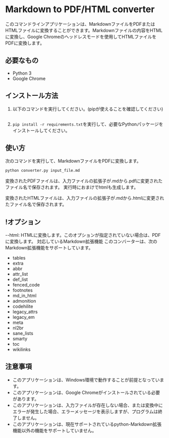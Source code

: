 # Markdown to PDF/HTML converter
このコマンドラインアプリケーションは、MarkdownファイルをPDFまたはHTMLファイルに変換することができます。Markdownファイルの内容をHTMLに変換し、Google Chromeのヘッドレスモードを使用してHTMLファイルをPDFに変換します。

## 必要なもの
- Python 3
- Google Chrome
## インストール方法
1. 以下のコマンドを実行してください。(pipが使えることを確認してください)  
    ```
    ```

2. ```pip install -r requirements.txt```を実行して、必要なPythonパッケージをインストールしてください。
## 使い方
次のコマンドを実行して、MarkdownファイルをPDFに変換します。

```python
python converter.py input_file.md
```
変換されたPDFファイルは、入力ファイルの拡張子が.mdから.pdfに変更されたファイル名で保存されます。
実行時におまけでhtmlも生成します。

変換されたHTMLファイルは、入力ファイルの拡張子が.mdから.htmlに変更されたファイル名で保存されます。

## !オプション
--html: HTMLに変換します。このオプションが指定されていない場合は、PDFに変換します。
対応しているMarkdown拡張機能
このコンバーターは、次のMarkdown拡張機能をサポートしています。

- tables
- extra
- abbr
- attr_list
- def_list
- fenced_code
- footnotes
- md_in_html
- admonition
- codehilite
- legacy_attrs
- legacy_em
- meta
- nl2br
- sane_lists
- smarty
- toc
- wikilinks
## 注意事項
- このアプリケーションは、Windows環境で動作することが前提となっています。
- このアプリケーションは、Google Chromeがインストールされている必要があります。
- このアプリケーションは、入力ファイルが存在しない場合、または変換中にエラーが発生した場合、エラーメッセージを表示しますが、プログラムは終了しません。
- このアプリケーションは、現在サポートされているpython-Markdown拡張機能以外の機能をサポートしていません。